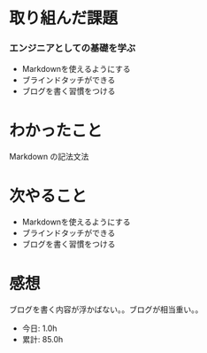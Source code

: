 # 取り組んだ課題
### エンジニアとしての基礎を学ぶ
* Markdownを使えるようにする
* ブラインドタッチができる
* ブログを書く習慣をつける
# わかったこと
Markdown の記法文法
# 次やること
* Markdownを使えるようにする
* ブラインドタッチができる
* ブログを書く習慣をつける
# 感想
ブログを書く内容が浮かばない。。ブログが相当重い。。
* 今日: 1.0h
* 累計: 85.0h
